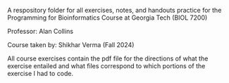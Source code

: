 A respository folder for all exercises, notes, and handouts practice for the Programming for Bioinformatics Course at Georgia Tech (BIOL 7200)

Professor: Alan Collins

Course taken by: Shikhar Verma (Fall 2024)

All course exercises contain the pdf file for the directions of what the exercise entailed and what files correspond to which portions of the exercise I had to code.
